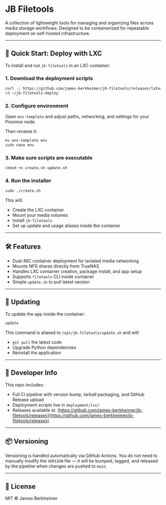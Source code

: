 # JB Filetools

A collection of lightweight tools for managing and organizing files across media storage workflows. Designed to be containerized for repeatable deployment on self-hosted infrastructure.

---

## 🚀 Quick Start: Deploy with LXC

To install and run `jb-filetools` in an LXC container:

### 1. Download the deployment scripts

```bash
curl -L https://github.com/james-berkheimer/jb-filetools/releases/latest/download/lxc-deploy.tar.gz | tar xz
cd ~/jb-filetools-deploy
```

### 2. Configure environment

Open `env-template` and adjust paths, networking, and settings for your Proxmox node.

Then rename it:

```bash
mv env-template env
sudo nano env
```

### 3. Make sure scripts are executable

```bash
chmod +x create.sh update.sh
```

### 4. Run the installer

```bash
sudo ./create.sh
```

This will:

- Create the LXC container
- Mount your media volumes
- Install `jb-filetools`
- Set up update and usage aliases inside the container

---

## 🛠 Features

- Dual-NIC container deployment for isolated media networking
- Mounts NFS shares directly from TrueNAS
- Handles LXC container creation, package install, and app setup
- Supports `filetools` CLI inside container
- Simple `update.sh` to pull latest version

---

## 🔁 Updating

To update the app inside the container:

```bash
update
```

This command is aliased to `/opt/jb-filetools/update.sh` and will:

- `git pull` the latest code
- Upgrade Python dependencies
- Reinstall the application

---

## 🔧 Developer Info

This repo includes:

- Full CI pipeline with version bump, tarball packaging, and GitHub Release upload
- Deployment scripts live in `deployment/lxc/`
- Releases available at:
  [https://github.com/james-berkheimer/jb-filetools/releases](https://github.com/james-berkheimer/jb-filetools/releases)

---

## 📦 Versioning

Versioning is handled automatically via GitHub Actions. You do not need to manually modify the `VERSION` file — it will be bumped, tagged, and released by the pipeline when changes are pushed to `main`.

---

## 📜 License

MIT © James Berkheimer
